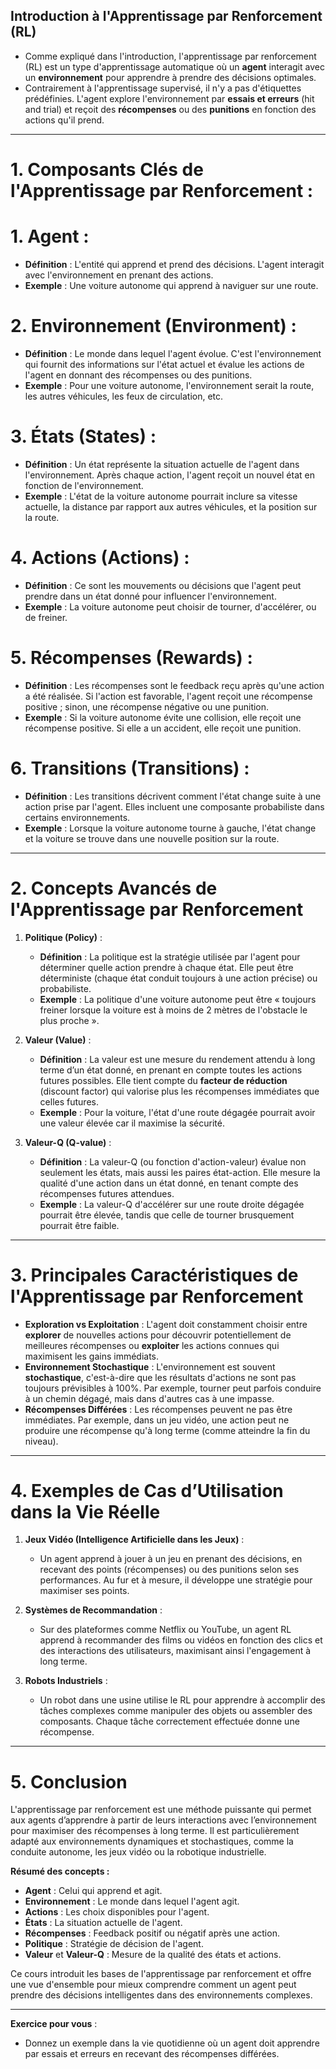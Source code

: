 ## **Introduction à l'Apprentissage par Renforcement (RL)**

- Comme expliqué dans l'introduction, l'apprentissage par renforcement (RL) est un type d'apprentissage automatique où un **agent** interagit avec un **environnement** pour apprendre à prendre des décisions optimales. 
- Contrairement à l'apprentissage supervisé, il n'y a pas d'étiquettes prédéfinies. L'agent explore l'environnement par **essais et erreurs** (hit and trial) et reçoit des **récompenses** ou des **punitions** en fonction des actions qu'il prend.

---

# **1. Composants Clés de l'Apprentissage par Renforcement :**

# 1. **Agent** :
   - **Définition** : L'entité qui apprend et prend des décisions. L'agent interagit avec l'environnement en prenant des actions.
   - **Exemple** : Une voiture autonome qui apprend à naviguer sur une route.

# 2. **Environnement (Environment)** :
   - **Définition** : Le monde dans lequel l'agent évolue. C'est l'environnement qui fournit des informations sur l'état actuel et évalue les actions de l'agent en donnant des récompenses ou des punitions.
   - **Exemple** : Pour une voiture autonome, l'environnement serait la route, les autres véhicules, les feux de circulation, etc.

# 3. **États (States)** :
   - **Définition** : Un état représente la situation actuelle de l'agent dans l'environnement. Après chaque action, l'agent reçoit un nouvel état en fonction de l'environnement.
   - **Exemple** : L'état de la voiture autonome pourrait inclure sa vitesse actuelle, la distance par rapport aux autres véhicules, et la position sur la route.

# 4. **Actions (Actions)** :
   - **Définition** : Ce sont les mouvements ou décisions que l'agent peut prendre dans un état donné pour influencer l'environnement.
   - **Exemple** : La voiture autonome peut choisir de tourner, d'accélérer, ou de freiner.

# 5. **Récompenses (Rewards)** :
   - **Définition** : Les récompenses sont le feedback reçu après qu'une action a été réalisée. Si l'action est favorable, l'agent reçoit une récompense positive ; sinon, une récompense négative ou une punition.
   - **Exemple** : Si la voiture autonome évite une collision, elle reçoit une récompense positive. Si elle a un accident, elle reçoit une punition.

# 6. **Transitions (Transitions)** :
   - **Définition** : Les transitions décrivent comment l'état change suite à une action prise par l'agent. Elles incluent une composante probabiliste dans certains environnements.
   - **Exemple** : Lorsque la voiture autonome tourne à gauche, l'état change et la voiture se trouve dans une nouvelle position sur la route.

---

# **2. Concepts Avancés de l'Apprentissage par Renforcement**

1. **Politique (Policy)** :
   - **Définition** : La politique est la stratégie utilisée par l'agent pour déterminer quelle action prendre à chaque état. Elle peut être déterministe (chaque état conduit toujours à une action précise) ou probabiliste.
   - **Exemple** : La politique d'une voiture autonome peut être « toujours freiner lorsque la voiture est à moins de 2 mètres de l'obstacle le plus proche ».

2. **Valeur (Value)** :
   - **Définition** : La valeur est une mesure du rendement attendu à long terme d’un état donné, en prenant en compte toutes les actions futures possibles. Elle tient compte du **facteur de réduction** (discount factor) qui valorise plus les récompenses immédiates que celles futures.
   - **Exemple** : Pour la voiture, l'état d'une route dégagée pourrait avoir une valeur élevée car il maximise la sécurité.

3. **Valeur-Q (Q-value)** :
   - **Définition** : La valeur-Q (ou fonction d'action-valeur) évalue non seulement les états, mais aussi les paires état-action. Elle mesure la qualité d'une action dans un état donné, en tenant compte des récompenses futures attendues.
   - **Exemple** : La valeur-Q d'accélérer sur une route droite dégagée pourrait être élevée, tandis que celle de tourner brusquement pourrait être faible.

---

# **3. Principales Caractéristiques de l'Apprentissage par Renforcement**

- **Exploration vs Exploitation** : L'agent doit constamment choisir entre **explorer** de nouvelles actions pour découvrir potentiellement de meilleures récompenses ou **exploiter** les actions connues qui maximisent les gains immédiats.
- **Environnement Stochastique** : L'environnement est souvent **stochastique**, c'est-à-dire que les résultats d'actions ne sont pas toujours prévisibles à 100%. Par exemple, tourner peut parfois conduire à un chemin dégagé, mais dans d'autres cas à une impasse.
- **Récompenses Différées** : Les récompenses peuvent ne pas être immédiates. Par exemple, dans un jeu vidéo, une action peut ne produire une récompense qu'à long terme (comme atteindre la fin du niveau).

---

# **4. Exemples de Cas d’Utilisation dans la Vie Réelle**

1. **Jeux Vidéo (Intelligence Artificielle dans les Jeux)** :
   - Un agent apprend à jouer à un jeu en prenant des décisions, en recevant des points (récompenses) ou des punitions selon ses performances. Au fur et à mesure, il développe une stratégie pour maximiser ses points.

2. **Systèmes de Recommandation** :
   - Sur des plateformes comme Netflix ou YouTube, un agent RL apprend à recommander des films ou vidéos en fonction des clics et des interactions des utilisateurs, maximisant ainsi l'engagement à long terme.

3. **Robots Industriels** :
   - Un robot dans une usine utilise le RL pour apprendre à accomplir des tâches complexes comme manipuler des objets ou assembler des composants. Chaque tâche correctement effectuée donne une récompense.

---

# **5. Conclusion**

L'apprentissage par renforcement est une méthode puissante qui permet aux agents d’apprendre à partir de leurs interactions avec l’environnement pour maximiser des récompenses à long terme. Il est particulièrement adapté aux environnements dynamiques et stochastiques, comme la conduite autonome, les jeux vidéo ou la robotique industrielle.

**Résumé des concepts :**

- **Agent** : Celui qui apprend et agit.
- **Environnement** : Le monde dans lequel l'agent agit.
- **Actions** : Les choix disponibles pour l'agent.
- **États** : La situation actuelle de l'agent.
- **Récompenses** : Feedback positif ou négatif après une action.
- **Politique** : Stratégie de décision de l'agent.
- **Valeur** et **Valeur-Q** : Mesure de la qualité des états et actions.

Ce cours introduit les bases de l'apprentissage par renforcement et offre une vue d'ensemble pour mieux comprendre comment un agent peut prendre des décisions intelligentes dans des environnements complexes.

--- 

**Exercice pour vous** : 
- Donnez un exemple dans la vie quotidienne où un agent doit apprendre par essais et erreurs en recevant des récompenses différées.
